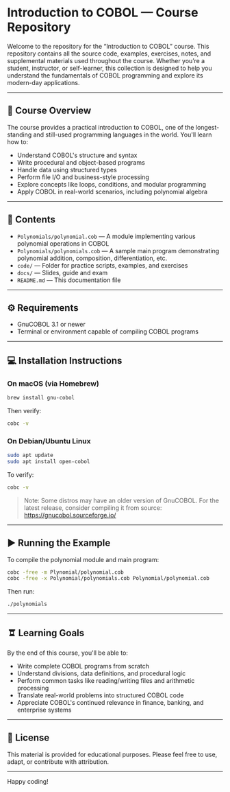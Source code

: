 # Introduction to COBOL — Course Repository

Welcome to the repository for the “Introduction to COBOL” course. This repository contains all the source code, examples, exercises, notes, and supplemental materials used throughout the course. Whether you’re a student, instructor, or self-learner, this collection is designed to help you understand the fundamentals of COBOL programming and explore its modern-day applications.

---

## 📜 Course Overview

The course provides a practical introduction to COBOL, one of the longest-standing and still-used programming languages in the world. You'll learn how to:

- Understand COBOL's structure and syntax
- Write procedural and object-based programs
- Handle data using structured types
- Perform file I/O and business-style processing
- Explore concepts like loops, conditions, and modular programming
- Apply COBOL in real-world scenarios, including polynomial algebra

---

## 📝 Contents

- `Polynomials/polynomial.cob` — A module implementing various polynomial operations in COBOL
- `Polynomials/polynomials.cob` — A sample main program demonstrating polynomial addition, composition, differentiation, etc.
- `code/` — Folder for practice scripts, examples, and exercises
- `docs/` — Slides, guide and exam
- `README.md` — This documentation file

---

## ⚙️ Requirements

- GnuCOBOL 3.1 or newer
- Terminal or environment capable of compiling COBOL programs

---

## 💻 Installation Instructions

### On macOS (via Homebrew)

```bash
brew install gnu-cobol
```

Then verify:

```bash
cobc -v
```

### On Debian/Ubuntu Linux

```bash
sudo apt update
sudo apt install open-cobol
```

To verify:

```bash
cobc -v
```

> Note: Some distros may have an older version of GnuCOBOL. For the latest release, consider compiling it from source: https://gnucobol.sourceforge.io/

---

## ▶️ Running the Example

To compile the polynomial module and main program:

```bash
cobc -free -m Plynomial/polynomial.cob
cobc -free -x Polynomial/polynomials.cob Polynomial/polynomial.cob
```

Then run:

```bash
./polynomials
```

---

## 🨠 Learning Goals

By the end of this course, you'll be able to:

- Write complete COBOL programs from scratch
- Understand divisions, data definitions, and procedural logic
- Perform common tasks like reading/writing files and arithmetic processing
- Translate real-world problems into structured COBOL code
- Appreciate COBOL's continued relevance in finance, banking, and enterprise systems

---

## 📄 License

This material is provided for educational purposes. Please feel free to use, adapt, or contribute with attribution.

---

Happy coding!
